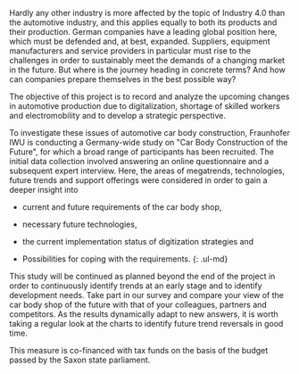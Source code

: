 Hardly any other industry is more affected by the topic of Industry 4.0 than the automotive industry, and this applies equally to both its products and their production. German companies have a leading global position here, which must be defended and, at best, expanded. Suppliers, equipment manufacturers and service providers in particular must rise to the challenges in order to sustainably meet the demands of a changing market in the future. But where is the journey heading in concrete terms? And how can companies prepare themselves in the best possible way?

The objective of this project is to record and analyze the upcoming changes in automotive production due to digitalization, shortage of skilled workers and electromobility and to develop a strategic perspective.

To investigate these issues of automotive car body construction, Fraunhofer IWU is conducting a Germany-wide study on "Car Body Construction of the Future", for which a broad range of participants has been recruited.
The initial data collection involved answering an online questionnaire and a subsequent expert interview. Here, the areas of megatrends, technologies, future trends and support offerings were considered in order to gain a deeper insight into

- current and future requirements of the car body shop,

- necessary future technologies, 

- the current implementation status of digitization strategies and 

- Possibilities for coping with the requirements.
{: .ul-md}

This study will be continued as planned beyond the end of the project in order to continuously identify trends at an early stage and to identify development needs. Take part in our survey and compare your view of the car body shop of the future with that of your colleagues, partners and competitors. As the results dynamically adapt to new answers, it is worth taking a regular look at the charts to identify future trend reversals in good time.

This measure is co-financed with tax funds on the basis of the budget passed by the Saxon state parliament.

